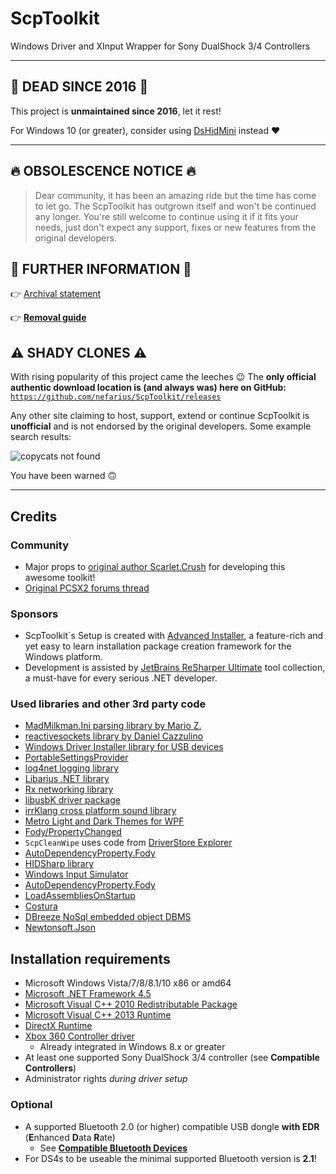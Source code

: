 # ScpToolkit

Windows Driver and XInput Wrapper for Sony DualShock 3/4 Controllers

---

## 🧟 DEAD SINCE 2016 🧟

This project is **unmaintained since 2016**, let it rest!

For Windows 10 (or greater), consider using [DsHidMini](https://docs.nefarius.at/projects/DsHidMini/) instead ❤️

---

## 🔥 OBSOLESCENCE NOTICE 🔥

> Dear community, it has been an amazing ride but the time has come to let go. The ScpToolkit has outgrown itself and won't be continued any longer. You're still welcome to continue using it if it fits your needs, just don't expect any support, fixes or new features from the original developers.

## 📘 FURTHER INFORMATION 📘

👉 [Archival statement](https://docs.nefarius.at/projects/ScpToolkit/History/#january-2019)

👉 [**Removal guide**](https://docs.nefarius.at/projects/ScpToolkit/ScpToolkit-Removal-Guide/)

## ⚠️ SHADY CLONES ⚠️

With rising popularity of this project came the leeches 😉 The **only official authentic download location is (and always was) here on GitHub:** [`https://github.com/nefarius/ScpToolkit/releases`](https://github.com/nefarius/ScpToolkit/releases)

Any other site claiming to host, support, extend or continue ScpToolkit is **unofficial** and is not endorsed by the original developers. Some example search results:

![copycats not found](copycats.png)

You have been warned 🙃

---

## Credits

### Community

- Major props to [original author Scarlet.Crush](http://forums.pcsx2.net/User-Scarlet-Crush) for developing this awesome toolkit!
- [Original PCSX2 forums thread](http://forums.pcsx2.net/Thread-XInput-Wrapper-for-DS3-and-Play-com-USB-Dual-DS2-Controller)

### Sponsors

- ScpToolkit´s Setup is created with [Advanced Installer](http://www.advancedinstaller.com/), a feature-rich and yet easy to learn installation package creation framework for the Windows platform.
- Development is assisted by [JetBrains ReSharper Ultimate](https://www.jetbrains.com/dotnet/) tool collection, a must-have for every serious .NET developer.

### Used libraries and other 3rd party code

- [MadMilkman.Ini parsing library by Mario Z.](https://github.com/MarioZ/MadMilkman.Ini)
- [reactivesockets library by Daniel Cazzulino](https://github.com/clariuslabs/reactivesockets)
- [Windows Driver Installer library for USB devices](https://github.com/pbatard/libwdi)
- [PortableSettingsProvider](https://github.com/crdx/PortableSettingsProvider)
- [log4net logging library](https://logging.apache.org/log4net/)
- [Libarius .NET library](https://github.com/nefarius/Libarius)
- [Rx networking library](https://github.com/clariuslabs/reactivesockets)
- [libusbK driver package](https://code.google.com/p/usb-travis/)
- [irrKlang cross platform sound library](http://www.ambiera.com/irrklang/index.html)
- [Metro Light and Dark Themes for WPF](http://brianlagunas.com/free-metro-light-and-dark-themes-for-wpf-and-silverlight-microsoft-controls/)
- [Fody/PropertyChanged](https://github.com/Fody/PropertyChanged)
- `ScpCleanWipe` uses code from [DriverStore Explorer](https://driverstoreexplorer.codeplex.com/)
- [AutoDependencyProperty.Fody](http://blog.angeloflogic.com/2014/12/no-more-dependencyproperty-with.html)
- [HIDSharp library](http://www.zer7.com/software/hidsharp)
- [Windows Input Simulator](http://inputsimulator.codeplex.com/)
- [AutoDependencyProperty.Fody](http://blog.angeloflogic.com/2014/12/no-more-dependencyproperty-with.html)
- [LoadAssembliesOnStartup](https://github.com/Fody/LoadAssembliesOnStartup)
- [Costura](https://github.com/Fody/Costura/)
- [DBreeze NoSql embedded object DBMS](https://dbreeze.codeplex.com/)
- [Newtonsoft.Json](https://github.com/JamesNK/Newtonsoft.Json)

## Installation requirements

- Microsoft Windows Vista/7/8/8.1/10 x86 or amd64
- [Microsoft .NET Framework 4.5](https://www.microsoft.com/en-US/download/details.aspx?id=42642)
- [Microsoft Visual C++ 2010 Redistributable Package](http://www.microsoft.com/en-US/download/details.aspx?id=5555)
- [Microsoft Visual C++ 2013 Runtime](https://www.microsoft.com/en-US/download/details.aspx?id=40784)
- [DirectX Runtime](https://www.microsoft.com/en-us/download/details.aspx?DisplayLang=en&id=35)
- [Xbox 360 Controller driver](https://www.microsoft.com/accessories/en-us/products/gaming/xbox-360-controller-for-windows/52a-00004#techspecs-connect)
  - Already integrated in Windows 8.x or greater
- At least one supported Sony DualShock 3/4 controller (see **Compatible Controllers**)
- Administrator rights *during driver setup*

### Optional

- A supported Bluetooth 2.0 (or higher) compatible USB dongle **with EDR** (**E**nhanced **D**ata **R**ate)
  - See [**Compatible Bluetooth Devices**](https://github.com/nefarius/ScpToolkit/wiki/Compatible-Bluetooth-Devices)
- For DS4s to be useable the minimal supported Bluetooth version is **2.1**!
